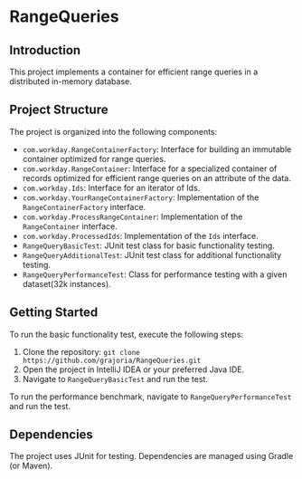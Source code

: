 # RangeQueries

## Introduction
This project implements a container for efficient range queries in a distributed in-memory database.

## Project Structure
The project is organized into the following components:

- `com.workday.RangeContainerFactory`: Interface for building an immutable container optimized for range queries.
- `com.workday.RangeContainer`: Interface for a specialized container of records optimized for efficient range queries on an attribute of the data.
- `com.workday.Ids`: Interface for an iterator of Ids.
- `com.workday.YourRangeContainerFactory`: Implementation of the `RangeContainerFactory` interface.
- `com.workday.ProcessRangeContainer`: Implementation of the `RangeContainer` interface.
- `com.workday.ProcessedIds`: Implementation of the `Ids` interface.
- `RangeQueryBasicTest`: JUnit test class for basic functionality testing.
- `RangeQueryAdditionalTest`: JUnit test class for additional functionality testing.
- `RangeQueryPerformanceTest`: Class for performance testing with a given dataset(32k instances).

## Getting Started
To run the basic functionality test, execute the following steps:

1. Clone the repository: `git clone https://github.com/grajoria/RangeQueries.git`
2. Open the project in IntelliJ IDEA or your preferred Java IDE.
3. Navigate to `RangeQueryBasicTest` and run the test.

To run the performance benchmark, navigate to `RangeQueryPerformanceTest` and run the test.

## Dependencies
The project uses JUnit for testing. Dependencies are managed using Gradle (or Maven).
